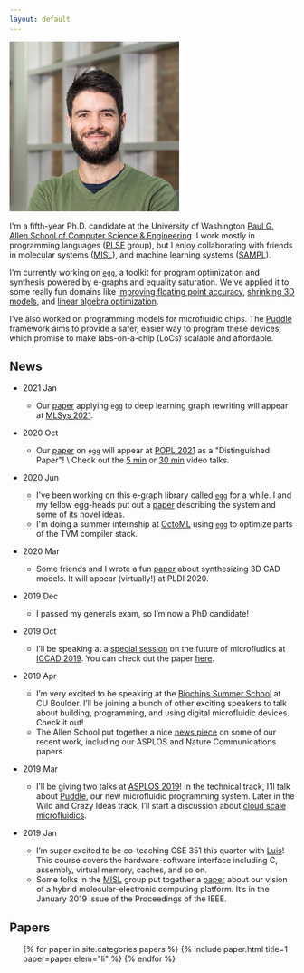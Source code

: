 ```yaml
---
layout: default
---
```


<section markdown="1" id="intro">

<img id="max-photo" style="max-height: 300px" class="right" src="/assets/max.jpg">

I'm a fifth-year Ph.D. candidate at the University of Washington
[Paul G. Allen School of Computer Science & Engineering][allen].
I work mostly in programming languages ([PLSE] group),
  but I enjoy collaborating with friends in
  molecular systems ([MISL]),
  and machine learning systems ([SAMPL]).

I'm currently working on [`egg`], a toolkit for program optimization and synthesis
powered by e-graphs and equality saturation.
We've applied it to some really fun domains like
  [improving floating point accuracy](https://herbie.uwplse.org),
  [shrinking 3D models](/papers/pldi-szalinski),
  and
  [linear algebra optimization](https://arxiv.org/abs/2002.07951).

I've also worked on programming models for microfluidic chips.
The [Puddle][] framework aims to provide a safer, easier
way to program these devices, which promise to make labs-on-a-chip (LoCs)
scalable and affordable.

[allen]: https://www.cs.washington.edu
[plse]:  http://uwplse.org
[misl]:  http://misl.cs.washington.edu
[puddle]: http://misl.cs.washington.edu/projects/fluidics.html
[`egg`]: https://egraphs-good.github.io
[sampl]: https://sampl.cs.washington.edu/


</section>

<section markdown="1" id="news">

## News

- 2021 Jan
  - Our [paper](/papers/tensat) applying `egg` to deep learning graph rewriting
    will appear at [MLSys 2021](https://mlsys.org/Conferences/2021).
- 2020 Oct
  - Our [paper](/papers/egg) on `egg` will appear at [POPL 2021](https://popl21.sigplan.org/)
    as a "Distinguished Paper"!
	\\
    Check out the
	[5 min](https://youtu.be/ap29SzDAzP0) or
    [30 min](https://youtu.be/LKELTEOFY-s) video talks.

- 2020 Jun
  - I've been working on this e-graph library called [`egg`] for a while.
    I and my fellow egg-heads put out a [paper](/papers/egg)
    describing the system and some of its novel ideas.
  - I'm doing a summer internship at [OctoML](https://octoml.ai/) using [`egg`]
    to optimize parts of the TVM compiler stack.

- 2020 Mar
  - Some friends and I wrote a fun [paper](/papers/pldi-szalinski) about
    synthesizing 3D CAD models. It will appear (virtually!) at PLDI 2020.

- 2019 Dec
  - I passed my generals exam, so I’m now a PhD candidate!

- 2019 Oct
  - I’ll be speaking at a
    [special session](https://iccad.com/event_details?id=283-9-B)
    on the future of microfludics at
    [ICCAD 2019](https://www.iccad.com).
    You can check out the paper
    [here](/papers/iccad-puddle).

- 2019 Apr
  - I’m very excited to be speaking at the
    [Biochips Summer School](http://biochips-summerschool.strikingly.com/)
    at CU Boulder. I’ll be joining a bunch of other exciting speakers
    to talk about building, programming, and using digital
    microfluidic devices. Check it out!
  - The Allen School put together a nice
    [news piece](https://news.cs.washington.edu/2019/04/15/uw-and-microsoft-researchers-demonstrate-digital-microfluidics-automation-for-scaling-dna-data-storage/)
    on some of our recent work, including our ASPLOS and Nature
    Communications papers.

- 2019 Mar
  - I’ll be giving two talks at
    [ASPLOS 2019](https://www.asplos-conference.org/)!
    In the technical track, I’ll talk about
    [Puddle](/papers/asplos-puddle/),
    our new microfluidic programming system. Later in the Wild and
    Crazy Ideas track, I’ll start a discussion about
    [cloud scale microfluidics](/papers/waci-megamicrofluidics/).

- 2019 Jan
  - I’m super excited to be co-teaching CSE 351 this quarter with
    [Luis](https://homes.cs.washington.edu/~luisceze/)!
    This course covers the hardware-software interface including
    C, assembly, virtual memory, caches, and so on.
  - Some folks in the [MISL] group put together a
    [paper](http://127.0.0.1:5000/papers/pieee-hybrid-molecular/)
    about our vision of a hybrid molecular-electronic computing
    platform. It’s in the January 2019 issue of the Proceedings of the
    IEEE.

</section>

<section id="papers">

<h2>Papers</h2>

<ul class="papers">
{% for paper in site.categories.papers %}
  {% include paper.html title=1 paper=paper elem="li" %}
{% endfor %}
</ul>

</section>
